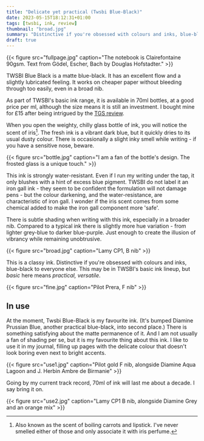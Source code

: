```yaml
---
title: "Delicate yet practical (Twsbi Blue-Black)"
date: 2023-05-15T18:12:31+01:00
tags: [twsbi, ink, review]
thumbnail: "broad.jpg"
summary: "Distinctive if you're obsessed with colours and inks, blue-black to everyone else."
draft: true
---
```


{{< figure src="fullpage.jpg" caption="The notebook is Clairefontaine 90gsm. Text from Gödel, Escher, Bach by Douglas Hofstadter." >}}

TWSBI Blue Black is a matte blue-black. It has an excellent flow and a slightly lubricated feeling. It works on cheaper paper without bleeding through too easily, even in a broad nib.

As part of TWSBI's basic ink range, it is available in 70ml bottles, at a good price per ml, although the size means it is still an investment. I bought mine for £15 after being intrigued by the [TGS review](https://www.gentlemanstationer.com/blog/2021/7/7/workhorse-inks-twsbi-blue-black).

When you open the weighty, chilly glass bottle of ink, you will notice the scent of iris[^1]. The fresh ink is a vibrant dark blue, but it quickly dries to its usual dusty colour. There is occasionally a slight inky smell while writing - if you have a sensitive nose, beware.

[^1]: Also known as the scent of boiling carrots and lipstick. I've never smelled either of those and only associate it with iris perfume.

{{< figure src="bottle.jpg" caption="I am a fan of the bottle's design. The frosted glass is a unique touch." >}}


This ink is strongly water-resistant. Even if I run my writing under the tap, it only blushes with a hint of excess blue pigment. TWSBI do not label it an iron gall ink - they seem to be confident the formulation will not damage pens - but the colour darkening, and the water-resistance, are characteristic of iron gall. I wonder if the iris scent comes from some chemical added to make the iron gall component more 'safe'.

There is subtle shading when writing with this ink, especially in a broader nib. Compared to a typical ink there is slightly more hue variation -  from lighter grey-blue to darker blue-purple. Just enough to create the illusion of vibrancy while remaining unobtrusive.

{{< figure src="broad.jpg" caption="Lamy CP1, B nib" >}}

This is a classy ink. Distinctive if you're obsessed with colours and inks, blue-black to everyone else. This may be in TWSBI's basic ink lineup, but _basic_ here means _practical, versatile_.

{{< figure src="fine.jpg" caption="Pilot Prera, F nib" >}}

## In use

At the moment, Twsbi Blue-Black is my favourite ink. (It's bumped Diamine Prussian Blue, another practical blue-black, into second place.) There is something satisfying about the matte permanence of it. And I am not usually a fan of shading per se, but it is my favourite thing about this ink. I like to use it in my journal, filling up pages with the delicate colour that doesn't look boring even next to bright accents.

{{< figure src="use1.jpg" caption="Pilot gold F nib, alongside Diamine Aqua Lagoon and J. Herbin Ambre de Birmanie" >}}

Going by my current track record, 70ml of ink will last me about a decade. I say bring it on.

{{< figure src="use2.jpg" caption="Lamy CP1 B nib, alongside Diamine Grey and an orange mix" >}}


